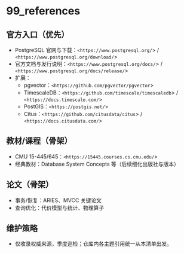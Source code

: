 ﻿# 99_references

## 官方入口（优先）

- PostgreSQL 官网与下载：`<https://www.postgresql.org/`> / `<https://www.postgresql.org/download/`>
- 官方文档与发行说明：`<https://www.postgresql.org/docs/`> / `<https://www.postgresql.org/docs/release/`>
- 扩展：
  - pgvector：`<https://github.com/pgvector/pgvector`>
  - TimescaleDB：`<https://github.com/timescale/timescaledb`> / `<https://docs.timescale.com/`>
  - PostGIS：`<https://postgis.net/`>
  - Citus：`<https://github.com/citusdata/citus`> / `<https://docs.citusdata.com/`>

## 教材/课程（骨架）

- CMU 15-445/645：`<https://15445.courses.cs.cmu.edu/`>
- 经典教材：Database System Concepts 等（后续细化出版社与版本）

## 论文（骨架）

- 事务/恢复：ARIES、MVCC 关键论文
- 查询优化：代价模型与统计、物理算子

## 维护策略

- 仅收录权威来源，季度巡检；仓库内各主题引用统一从本清单出发。
